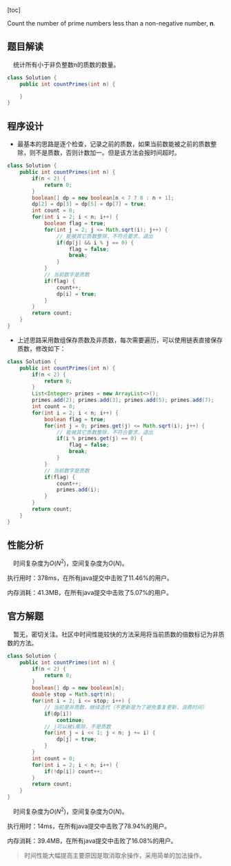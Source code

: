 [toc]

Count the number of prime numbers less than a non-negative number, **n**.



## 题目解读

&emsp;统计所有小于非负整数n的质数的数量。

```java
class Solution {
    public int countPrimes(int n) {

    }
}
```

## 程序设计

* 最基本的思路是逐个检查，记录之前的质数，如果当前数能被之前的质数整除，则不是质数，否则计数加一。但是该方法会报时间超时。

```java
class Solution {
    public int countPrimes(int n) {
        if(n < 2) {
            return 0;
        }
        boolean[] dp = new boolean[n < 7 ? 8 : n + 1];
        dp[2] = dp[3] = dp[5] = dp[7] = true;
        int count = 0;
        for(int i = 2; i < n; i++) {
            boolean flag = true;
            for(int j = 2; j <= Math.sqrt(i); j++) {
                // 能被其它质数整除，不符合要求，退出
                if(dp[j] && i % j == 0) {
                    flag = false;
                    break;
                }
            }
            // 当前数字是质数
            if(flag) {
                count++;
                dp[i] = true;
            }
        }
        return count;
    }
}
```

* 上述思路采用数组保存质数及非质数，每次需要遍历，可以使用链表直接保存质数，修改如下：

```java
class Solution {
    public int countPrimes(int n) {
        if(n < 2) {
            return 0;
        }
        List<Integer> primes = new ArrayList<>();
        primes.add(2); primes.add(3); primes.add(5); primes.add(7);
        int count = 0;
        for(int i = 2; i < n; i++) {
            boolean flag = true;
            for(int j = 0; primes.get(j) <= Math.sqrt(i); j++) {
                // 能被其它质数整除，不符合要求，退出
                if(i % primes.get(j) == 0) {
                    flag = false;
                    break;
                }
            }
            // 当前数字是质数
            if(flag) {
                count++;
                primes.add(i);
            }
        }
        return count;
    }
}
```

## 性能分析

&emsp;时间复杂度为$O(N^2)$，空间复杂度为$O(N)$。

执行用时：378ms，在所有java提交中击败了11.46%的用户。

内存消耗：41.3MB，在所有java提交中击败了5.07%的用户。

## 官方解题

&emsp;暂无，密切关注。社区中时间性能较快的方法采用将当前质数的倍数标记为非质数的方法。

```java
class Solution {
    public int countPrimes(int n) {
        if(n < 2) {
            return 0;
        }
        boolean[] dp = new boolean[n];
        double stop = Math.sqrt(n);
        for(int i = 2; i <= stop; i++) {
            // 当前是非质数，继续迭代（不更新是为了避免重复更新，浪费时间）
            if(dp[i])
                continue;
            // j可以被i乘除，不是质数
            for(int j = i << 1; j < n; j += i) {
                dp[j] = true;
            }
        }
        int count = 0;
        for(int i = 2; i < n; i++) {
            if(!dp[i]) count++;
        }
        return count;
    }
}
```

&emsp;时间复杂度为$O(N^2)$，空间复杂度为$O(N)$。

执行用时：14ms，在所有java提交中击败了78.94%的用户。

内存消耗：39.4MB，在所有java提交中击败了16.08%的用户。

> 时间性能大幅提高主要原因是取消取余操作，采用简单的加法操作。